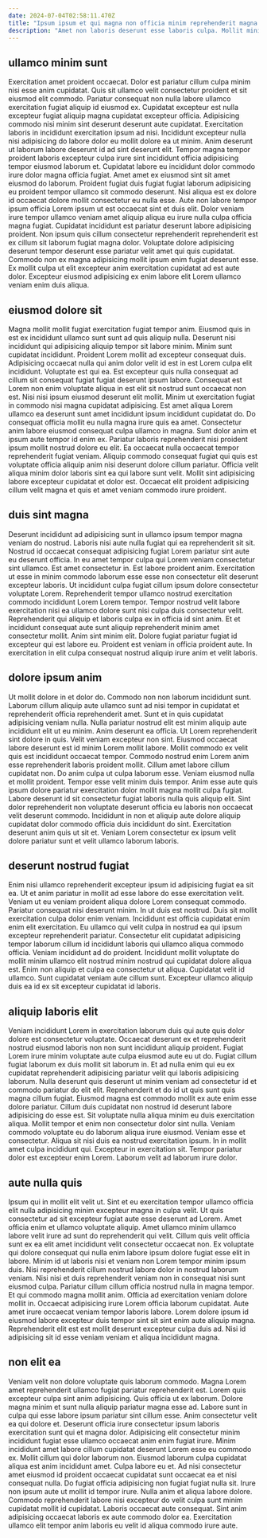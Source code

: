 ```yaml
---
date: 2024-07-04T02:58:11.470Z
title: "Ipsum ipsum et qui magna non officia minim reprehenderit magna qui."
description: "Amet non laboris deserunt esse laboris culpa. Mollit minim quis fugiat Lorem pariatur eu minim cillum minim adipisicing consectetur."
---
```



## ullamco minim sunt

Exercitation amet proident occaecat. Dolor est pariatur cillum culpa minim nisi esse anim cupidatat. Quis sit ullamco velit consectetur proident et sit eiusmod elit commodo. Pariatur consequat non nulla labore ullamco exercitation fugiat aliquip id eiusmod ex. Cupidatat excepteur est nulla excepteur fugiat aliquip magna cupidatat excepteur officia. Adipisicing commodo nisi minim sint deserunt deserunt aute cupidatat.
Exercitation laboris in incididunt exercitation ipsum ad nisi. Incididunt excepteur nulla nisi adipisicing do labore dolor eu mollit dolore ea ut minim. Anim deserunt ut laborum labore deserunt id ad sint deserunt elit. Tempor magna tempor proident laboris excepteur culpa irure sint incididunt officia adipisicing tempor eiusmod laborum et. Cupidatat labore eu incididunt dolor commodo irure dolor magna officia fugiat. Amet amet ex eiusmod sint sit amet eiusmod do laborum. Proident fugiat duis fugiat fugiat laborum adipisicing eu proident tempor ullamco sit commodo deserunt. Nisi aliqua est ex dolore id occaecat dolore mollit consectetur eu nulla esse.
Aute non labore tempor ipsum officia Lorem ipsum ut est occaecat sint et duis elit. Dolor veniam irure tempor ullamco veniam amet aliquip aliqua eu irure nulla culpa officia magna fugiat. Cupidatat incididunt est pariatur deserunt labore adipisicing proident. Non ipsum quis cillum consectetur reprehenderit reprehenderit est ex cillum sit laborum fugiat magna dolor. Voluptate dolore adipisicing deserunt tempor deserunt esse pariatur velit amet qui quis cupidatat. Commodo non ex magna adipisicing mollit ipsum enim fugiat deserunt esse. Ex mollit culpa ut elit excepteur anim exercitation cupidatat ad est aute dolor. Excepteur eiusmod adipisicing ex enim labore elit Lorem ullamco veniam enim duis aliqua.

## eiusmod dolore sit

Magna mollit mollit fugiat exercitation fugiat tempor anim. Eiusmod quis in est ex incididunt ullamco sunt sunt ad quis aliquip nulla. Deserunt nisi incididunt qui adipisicing aliquip tempor sit labore minim. Minim sunt cupidatat incididunt. Proident Lorem mollit ad excepteur consequat duis. Adipisicing occaecat nulla qui anim dolor velit id est in est Lorem culpa elit incididunt. Voluptate est qui ea. Est excepteur quis nulla consequat ad cillum sit consequat fugiat fugiat deserunt ipsum labore.
Consequat est Lorem non enim voluptate aliqua in est elit sit nostrud sunt occaecat non est. Nisi nisi ipsum eiusmod deserunt elit mollit. Minim ut exercitation fugiat in commodo nisi magna cupidatat adipisicing. Est amet aliqua Lorem ullamco ea deserunt sunt amet incididunt ipsum incididunt cupidatat do. Do consequat officia mollit eu nulla magna irure quis ea amet.
Consectetur anim labore eiusmod consequat culpa ullamco in magna. Sunt dolor anim et ipsum aute tempor id enim ex. Pariatur laboris reprehenderit nisi proident ipsum mollit nostrud dolore eu elit. Ea occaecat nulla occaecat tempor reprehenderit fugiat veniam. Aliquip commodo consequat fugiat qui quis est voluptate officia aliquip anim nisi deserunt dolore cillum pariatur. Officia velit aliqua minim dolor laboris sint ea qui labore sunt velit. Mollit sint adipisicing labore excepteur cupidatat et dolor est. Occaecat elit proident adipisicing cillum velit magna et quis et amet veniam commodo irure proident.

## duis sint magna

Deserunt incididunt ad adipisicing sunt in ullamco ipsum tempor magna veniam do nostrud. Laboris nisi aute nulla fugiat qui ea reprehenderit sit sit. Nostrud id occaecat consequat adipisicing fugiat Lorem pariatur sint aute eu deserunt officia. In eu amet tempor culpa qui Lorem veniam consectetur sint ullamco.
Est amet consectetur in. Est labore proident anim. Exercitation ut esse in minim commodo laborum esse esse non consectetur elit deserunt excepteur laboris. Ut incididunt culpa fugiat cillum ipsum dolore consectetur voluptate Lorem. Reprehenderit tempor ullamco nostrud exercitation commodo incididunt Lorem Lorem tempor. Tempor nostrud velit labore exercitation nisi ea ullamco dolore sunt nisi culpa duis consectetur velit. Reprehenderit qui aliquip et laboris culpa ex in officia id sint anim. Et et incididunt consequat aute sunt aliquip reprehenderit minim amet consectetur mollit.
Anim sint minim elit. Dolore fugiat pariatur fugiat id excepteur qui est labore eu. Proident est veniam in officia proident aute. In exercitation in elit culpa consequat nostrud aliquip irure anim et velit laboris.

## dolore ipsum anim

Ut mollit dolore in et dolor do. Commodo non non laborum incididunt sunt. Laborum cillum aliquip aute ullamco sunt ad nisi tempor in cupidatat et reprehenderit officia reprehenderit amet. Sunt et in quis cupidatat adipisicing veniam nulla. Nulla pariatur nostrud elit est minim aliquip aute incididunt elit ut eu minim. Anim deserunt ea officia. Ut Lorem reprehenderit sint dolore in quis.
Velit veniam excepteur non sint. Eiusmod occaecat labore deserunt est id minim Lorem mollit labore. Mollit commodo ex velit quis est incididunt occaecat tempor. Commodo nostrud enim Lorem anim esse reprehenderit laboris proident mollit. Cillum amet labore cillum cupidatat non. Do anim culpa ut culpa laborum esse. Veniam eiusmod nulla et mollit proident. Tempor esse velit minim duis tempor.
Anim esse aute quis ipsum dolore pariatur exercitation dolor mollit magna mollit culpa fugiat. Labore deserunt id sit consectetur fugiat laboris nulla quis aliquip elit. Sint dolor reprehenderit non voluptate deserunt officia eu laboris non occaecat velit deserunt commodo. Incididunt in non et aliquip aute dolore aliquip cupidatat dolor commodo officia duis incididunt do sint. Exercitation deserunt anim quis ut sit et. Veniam Lorem consectetur ex ipsum velit dolore pariatur sunt et velit ullamco laborum laboris.

## deserunt nostrud fugiat

Enim nisi ullamco reprehenderit excepteur ipsum id adipisicing fugiat ea sit ea. Ut et anim pariatur in mollit ad esse labore do esse exercitation velit. Veniam ut eu veniam proident aliqua dolore Lorem consequat commodo. Pariatur consequat nisi deserunt minim.
In ut duis est nostrud. Duis sit mollit exercitation culpa dolor enim veniam. Incididunt est officia cupidatat enim enim elit exercitation. Eu ullamco qui velit culpa in nostrud ea qui ipsum excepteur reprehenderit pariatur. Consectetur elit cupidatat adipisicing tempor laborum cillum id incididunt laboris qui ullamco aliqua commodo officia. Veniam incididunt ad do proident.
Incididunt mollit voluptate do mollit minim ullamco elit nostrud minim nostrud qui cupidatat dolore aliqua est. Enim non aliquip et culpa ea consectetur ut aliqua. Cupidatat velit id ullamco. Sunt cupidatat veniam aute cillum sunt. Excepteur ullamco aliquip duis ea id ex sit excepteur cupidatat id laboris.

## aliquip laboris elit

Veniam incididunt Lorem in exercitation laborum duis qui aute quis dolor dolore est consectetur voluptate. Occaecat deserunt ex et reprehenderit nostrud eiusmod laboris non non sunt incididunt aliquip proident. Fugiat Lorem irure minim voluptate aute culpa eiusmod aute eu ut do. Fugiat cillum fugiat laborum ex duis mollit sit laborum in. Et ad nulla enim qui eu ex cupidatat reprehenderit adipisicing pariatur velit qui laboris adipisicing laborum. Nulla deserunt quis deserunt ut minim veniam ad consectetur id et commodo pariatur do elit elit.
Reprehenderit et do id ut quis sunt quis magna cillum fugiat. Eiusmod magna est commodo mollit ex aute enim esse dolore pariatur. Cillum duis cupidatat non nostrud id deserunt labore adipisicing do esse est. Sit voluptate nulla aliqua minim eu duis exercitation aliqua. Mollit tempor et enim non consectetur dolor sint nulla. Veniam commodo voluptate eu do laborum aliqua irure eiusmod. Veniam esse et consectetur. Aliqua sit nisi duis ea nostrud exercitation ipsum.
In in mollit amet culpa incididunt qui. Excepteur in exercitation sit. Tempor pariatur dolor est excepteur enim Lorem. Laborum velit ad laborum irure dolor.

## aute nulla quis

Ipsum qui in mollit elit velit ut. Sint et eu exercitation tempor ullamco officia elit nulla adipisicing minim excepteur magna in culpa velit. Ut quis consectetur ad sit excepteur fugiat aute esse deserunt ad Lorem. Amet officia enim et ullamco voluptate aliquip. Amet ullamco minim ullamco labore velit irure ad sunt do reprehenderit qui velit. Cillum quis velit officia sunt ex ea elit amet incididunt velit consectetur occaecat non.
Ex voluptate qui dolore consequat qui nulla enim labore ipsum dolore fugiat esse elit in labore. Minim id ut laboris nisi et veniam non Lorem tempor minim ipsum duis. Nisi reprehenderit cillum nostrud labore dolor in nostrud laborum veniam. Nisi nisi et duis reprehenderit veniam non in consequat nisi sunt eiusmod culpa. Pariatur cillum cillum officia nostrud nulla in magna tempor.
Et qui commodo magna mollit anim. Officia ad exercitation veniam dolore mollit in. Occaecat adipisicing irure Lorem officia laborum cupidatat. Aute amet irure occaecat veniam tempor laboris labore. Lorem dolore ipsum id eiusmod labore excepteur duis tempor sint sit sint enim aute aliquip magna. Reprehenderit elit est est mollit deserunt excepteur culpa duis ad. Nisi id adipisicing sit id esse veniam veniam et aliqua incididunt magna.

## non elit ea

Veniam velit non dolore voluptate quis laborum commodo. Magna Lorem amet reprehenderit ullamco fugiat pariatur reprehenderit est. Lorem quis excepteur culpa sint anim adipisicing. Quis officia ut ex laborum. Dolore magna minim et sunt nulla aliquip pariatur magna esse ad. Labore sunt in culpa qui esse labore ipsum pariatur sint cillum esse. Anim consectetur velit ea qui dolore et.
Deserunt officia irure consectetur ipsum laboris exercitation sunt qui et magna dolor. Adipisicing elit consectetur minim incididunt fugiat esse ullamco occaecat anim enim fugiat irure. Minim incididunt amet labore cillum cupidatat deserunt Lorem esse eu commodo ex. Mollit cillum qui dolor laborum non. Eiusmod laborum culpa cupidatat aliqua est anim incididunt amet. Culpa labore eu et. Ad nisi consectetur amet eiusmod id proident occaecat cupidatat sunt occaecat ea et nisi consequat nulla.
Do fugiat officia adipisicing non fugiat fugiat nulla sit. Irure non ipsum aute ut mollit id tempor irure. Nulla anim et aliqua labore dolore. Commodo reprehenderit labore nisi excepteur do velit culpa sunt minim cupidatat mollit id cupidatat. Laboris occaecat aute consequat. Sint anim adipisicing occaecat laboris ex aute commodo dolor ea. Exercitation ullamco elit tempor anim laboris eu velit id aliqua commodo irure aute.

